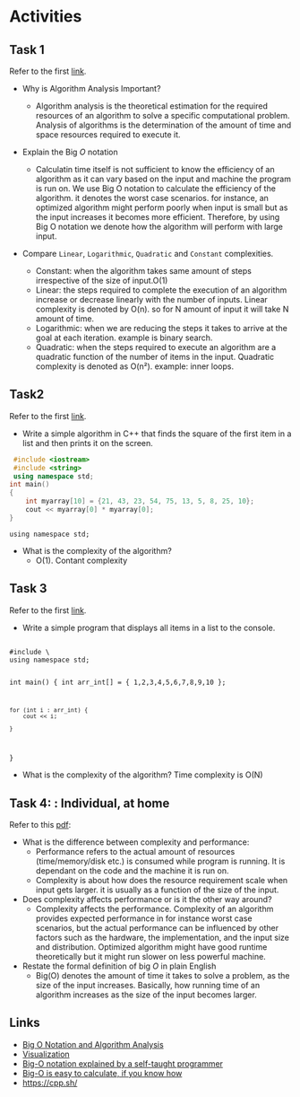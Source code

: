 # Activities

## Task 1

Refer to the first [link](#links).

- Why is Algorithm Analysis Important?
  - Algorithm analysis is the theoretical estimation for the required resources of an algorithm to solve a specific computational problem. Analysis of algorithms is the determination of the amount of time and space resources required to execute it.
  
- Explain the Big $O$ notation
  - Calculatin time itself is not sufficient to know the efficiency of an algorithm as it can vary based on the input and machine the program is run on. We use Big O notation to calculate the efficiency of the algorithm. it denotes the worst case scenarios. for instance, an optimized algorithm might perform poorly when input is small but as the input increases it becomes more efficient. Therefore, by using Big O notation we denote how the algorithm will perform with large input.
- Compare `Linear`, `Logarithmic`, `Quadratic` and `Constant` complexities.
  - Constant: when the algorithm takes same amount of steps irrespective of the size of input.O(1)
  - Linear: the steps required to complete the execution of an algorithm increase or decrease linearly with the number of inputs. Linear complexity is denoted by O(n). so for N amount of input it will take N amount of time. 
  - Logarithmic: when we are reducing the steps it takes to arrive at the goal at each iteration. example is binary search.
  - Quadratic: when the steps required to execute an algorithm are a quadratic function of the number of items in the input. Quadratic complexity is denoted as O(n²). example: inner loops. 

## Task2

Refer to the first [link](#links).

- Write a simple algorithm in C++ that finds the square of the first item in a list and then prints it on the screen.
```cpp 
 #include <iostream>
 #include <string>
 using namespace std;
int main()
{
    int myarray[10] = {21, 43, 23, 54, 75, 13, 5, 8, 25, 10};
    cout << myarray[0] * myarray[0];
}
```
    using namespace std;
- What is the complexity of the algorithm?
  - O(1). Contant complexity

## Task 3

Refer to the first [link](#links).

- Write a simple program that displays all items in a list to the console.
<code>
#include \<iostream>
using namespace std;

int main()
{
    int arr_int[] = { 1,2,3,4,5,6,7,8,9,10 };

    for (int i : arr_int) {
        cout << i;

    }
}
</code>
- What is the complexity of the algorithm?
Time complexity is O(N)

## Task 4: : Individual, at home

Refer to this [pdf](./big_o.pdf):

- What is the difference between complexity and performance:
    - Performance refers to the actual amount of resources (time/memory/disk etc.) is consumed while program is running. It is dependant on the code and the machine it is run on. 
    - Complexity is about how does the resource requirement scale when input gets larger. it is usually as a function of the size of the input.
- Does complexity affects performance or is it the other way around?
  - Complexity affects the performance. Complexity of an algorithm provides  expected performance in for instance worst case scenarios, but the actual performance can be influenced by other factors such as the hardware, the implementation, and the input size and distribution. Optimized algorithm might have good runtime theoretically but it might run slower on less powerful machine.
- Restate the formal definition of big $O$ in plain English
    - Big(O) denotes the amount of time it takes to solve a problem, as the size of the input increases. Basically, how running time of an algorithm increases as the size of the input becomes larger.
## Links

- [Big O Notation and Algorithm Analysis ](https://stackabuse.com/big-o-notation-and-algorithm-analysis-with-python-examples/)
- [Visualization](https://www.cs.usfca.edu/~galles/visualization/Search.html)
- [Big-O notation explained by a self-taught programmer](https://justin.abrah.ms/computer-science/big-o-notation-explained.html)
- [Big-O is easy to calculate, if you know how](https://justin.abrah.ms/computer-science/how-to-calculate-big-o.html)
- https://cpp.sh/

